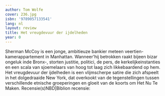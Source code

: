 ```yaml
---
author: Tom Wolfe
cover: 236.jpg
isbn: '9789057133541'
lang: nl
layout: review
title: Het vreugdevuur der ijdelheden
year: 0
---
```

Sherman McCoy is een jonge, ambitieuze bankier meteen veertien-kamerappartement in Manhattan.  Wanneer'hij betrokken raakt bijeen bizar ongeluk inde Bronx-, storten justitie, politici, de pers, de kerkelijkeinstanties en een scala van sjoemelaars van hoog tot laag zich likkebaardend op hem. Het vreugdevuur der ijdelheden is een vlijmscherpe satire die zich afspeelt in het dolgedraaide New York, dat overkookt van de tegenstellingen tussen verschillende etnische groeperingen en gloeit van de koorts om Het Nu Te Maken.
Recensie(s)NBD|Biblion recensie:

